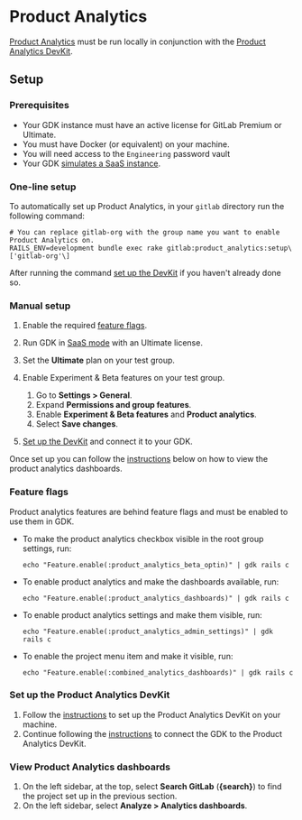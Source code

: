 # Product Analytics

[Product Analytics](https://docs.gitlab.com/ee/user/product_analytics/) must be run locally in conjunction with the [Product Analytics DevKit](https://gitlab.com/gitlab-org/analytics-section/product-analytics/devkit).

## Setup

### Prerequisites

- Your GDK instance must have an active license for GitLab Premium or Ultimate.
- You must have Docker (or equivalent) on your machine.
- You will need access to the `Engineering` password vault
- Your GDK [simulates a SaaS instance](https://docs.gitlab.com/ee/development/ee_features.html#simulate-a-saas-instance).

### One-line setup

To automatically set up Product Analytics, in your `gitlab` directory run the following command:

```shell
# You can replace gitlab-org with the group name you want to enable Product Analytics on.
RAILS_ENV=development bundle exec rake gitlab:product_analytics:setup\['gitlab-org'\]
```

After running the command [set up the DevKit](#set-up-the-product-analytics-devkit) if you haven't already done so.

### Manual setup

1. Enable the required [feature flags](#feature-flags).
1. Run GDK in [SaaS mode](https://docs.gitlab.com/ee/development/ee_features.html#simulate-a-saas-instance) with an Ultimate license.
1. Set the **Ultimate** plan on your test group.
1. Enable Experiment & Beta features on your test group.

    1. Go to **Settings > General**.
    1. Expand **Permissions and group features**.
    1. Enable **Experiment & Beta features** and **Product analytics**.
    1. Select **Save changes**.

1. [Set up the DevKit](#set-up-the-product-analytics-devkit) and connect it to your GDK.

Once set up you can follow the [instructions](#view-product-analytics-dashboards) below on how to view the product analytics dashboards.

### Feature flags

Product analytics features are behind feature flags and must be enabled to use them in GDK.

- To make the product analytics checkbox visible in the root group settings, run:

  ```shell
  echo "Feature.enable(:product_analytics_beta_optin)" | gdk rails c
  ```

- To enable product analytics and make the dashboards available, run:

  ```shell
  echo "Feature.enable(:product_analytics_dashboards)" | gdk rails c
  ```

- To enable product analytics settings and make them visible, run:

  ```shell
  echo "Feature.enable(:product_analytics_admin_settings)" | gdk rails c
  ```

- To enable the project menu item and make it visible, run:

  ```shell
  echo "Feature.enable(:combined_analytics_dashboards)" | gdk rails c
  ```

### Set up the Product Analytics DevKit

1. Follow the [instructions](https://gitlab.com/gitlab-org/analytics-section/product-analytics/devkit) to set up the Product Analytics DevKit on your machine.
1. Continue following the [instructions](https://gitlab.com/gitlab-org/analytics-section/product-analytics/devkit#connecting-gdk-to-your-devkit) to connect the GDK to the Product Analytics DevKit.

### View Product Analytics dashboards

1. On the left sidebar, at the top, select **Search GitLab** (**{search}**) to find the project set up in the previous
   section.
1. On the left sidebar, select **Analyze > Analytics dashboards**.
